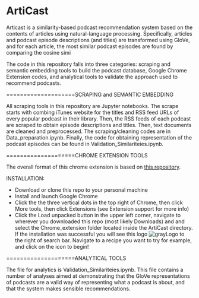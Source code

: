 # ArtiCast

Articast is a similarity-based podcast recommendation system based on the contents of articles using natural-language processing. Specifically, articles and podcast episode descriptions (and titles) are transformed using GloVe, and for each article, the most similar podcast episodes are found by comparing the cosine simi

The code in this repository falls into three categories: scraping  and semantic embedding tools to build the podcast database, Google Chrome Extension codes, and analytical tools to validate the approach used to recommend podcasts.

====================SCRAPING and SEMANTIC EMBEDDING

All scraping tools in this repository are Jupyter notebooks. The scrape starts with combing iTunes website for the titles and RSS feed URLs of every popular podcast in their library. Then, the RSS feeds of each podcast are scraped to obtain episode descriptions and titles.  Then, text documents are cleaned and preprocessed. The scraping/cleaning codes are in Data_preparation.ipynb. Finally, the code for obtaining representation of the podcast episodes can be found in Validation_Similariteies.ipynb.

====================CHROME EXTENSION TOOLS

The overall format of this chrome extension is based on [this repository](https://github.com/jiananarthurli/insight_chrome_extension). 

 INSTALLATION:
* Download or clone this repo to your personal machine
* Install and launch Google Chrome
* Click the the three vertical dots in the top right of Chrome, then click More tools, then click Extensions (see Extension support for more info)
* Click the Load unpacked button in the upper left corner, navigate to wherever you downloaded this repo (most likely Downloads) and and select the Chrome_extension folder located inside the ArtiCast directory. If the installation was successful you will see this logo ![grayLogo](https://github.com/MohsenGhassemi/ArtiCast/tree/master/Chrome_extension/icons/Logo.png) to the right of search bar. Navigate to a recipe you want to try for example, and click on the icon to begin!

====================ANALYTICAL TOOLS

The  file for analytics is Validation_Similariteies.ipynb. This file contains a number of analyses aimed at demonstrating that the GloVe representations of podcasts are a valid way of representing what a podcast is about, and that the system makes sensible recommendations.
